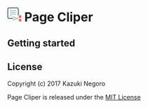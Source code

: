 # ![icon](doc/img/icon_32.png) Page Cliper

Getting started
---------------
<TODO>

License
-------
Copyright (c) 2017 Kazuki Negoro

Page Cliper is released under the [MIT License](./LICENSE)
